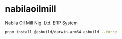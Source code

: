 # nabilaoilmill
Nabila Oil Mill Nig. Ltd. ERP System


```bash
pnpm install @esbuild/darwin-arm64 esbuild --force
```
